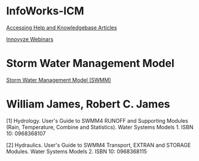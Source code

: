# InfoWorks-ICM
[Accessing Help and Knowledgebase Articles](https://help.innovyze.com/display/infoworksicm/Accessing+Help+and+Knowledgebase+Articles)

[Innovyze Webinars](https://www.innovyze.com/en-us/webinars)

# Storm Water Management Model
[Storm Water Management Model (SWMM)](https://www.epa.gov/water-research/storm-water-management-model-swmm)

# William James, Robert C. James

[1] Hydrology. User's Guide to SWMM4 RUNOFF and Supporting Modules (Rain, Temperature, Combine and Statistics). Water Systems Models 1. ISBN 10: 0968368107

[2] Hydraulics. User's Guide to SWMM4 Transport, EXTRAN and STORAGE Modules. Water Systems Models 2. ISBN 10: 0968368115
